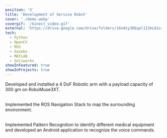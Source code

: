 ```yaml
---
position: '5'
title: 'Development of Service Robot'
cover: './demo.webp'
covergif: '/kinect_video.gif'
external: 'https://drive.google.com/drive/folders/16nAty36Eqal1I2kL61xi82h65EnDNJ80?usp=sharing'
tech:
  - Python
  - OpenCV
  - ROS
  - Gazebo
  - MATLAB
  - Soliworks
showInFeatured: true
showInProjects: true
---
```


Developed and installed a 4 DoF Robotic arm with a payload capacity of 300 gm on RoboMuse3XT. <br><br>

Implemented the ROS Navigation Stack to map the surrounding environment. <br><br>

Implemented Pattern Recognition to identify different medical equipment and developed an Android application to recognize the voice commands.

<!-- Face Mask Detection system to detect face masks in static images as well as in real-time video streams. Own custom dataset was built using Bing Search API and Kaggle.

Inspired by Adrian Rosebrock's [PyImageSearch Blog](https://www.pyimagesearch.com/2020/05/04/covid-19-face-mask-detector-with-opencv-keras-tensorflow-and-deep-learning/). -->
